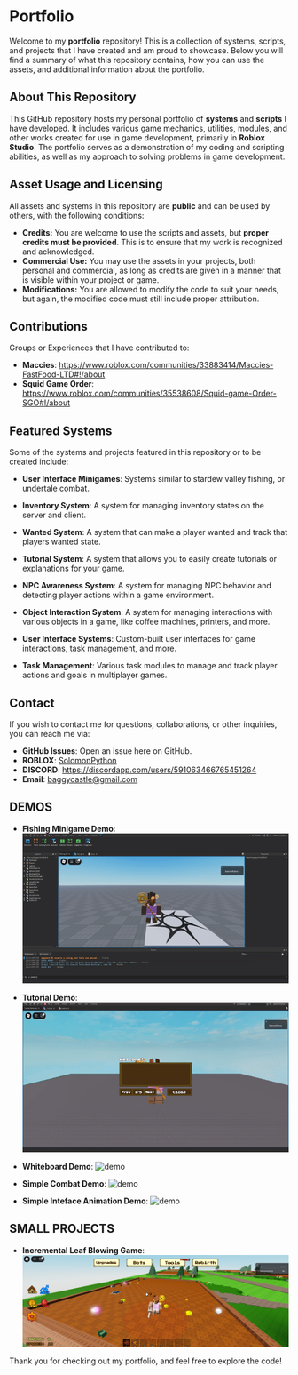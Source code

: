 # Portfolio

Welcome to my **portfolio** repository! This is a collection of systems, scripts, and projects that I have created and am proud to showcase. Below you will find a summary of what this repository contains, how you can use the assets, and additional information about the portfolio.

## About This Repository

This GitHub repository hosts my personal portfolio of **systems** and **scripts** I have developed. It includes various game mechanics, utilities, modules, and other works created for use in game development, primarily in **Roblox Studio**. The portfolio serves as a demonstration of my coding and scripting abilities, as well as my approach to solving problems in game development.

## Asset Usage and Licensing

All assets and systems in this repository are **public** and can be used by others, with the following conditions:
- **Credits:** You are welcome to use the scripts and assets, but **proper credits must be provided**. This is to ensure that my work is recognized and acknowledged.
- **Commercial Use:** You may use the assets in your projects, both personal and commercial, as long as credits are given in a manner that is visible within your project or game.
- **Modifications:** You are allowed to modify the code to suit your needs, but again, the modified code must still include proper attribution.

## Contributions

Groups or Experiences that I have contributed to:
- **Maccies**: https://www.roblox.com/communities/33883414/Maccies-FastFood-LTD#!/about 
- **Squid Game Order**: https://www.roblox.com/communities/35538608/Squid-game-Order-SGO#!/about

## Featured Systems

Some of the systems and projects featured in this repository or to be created include:
- **User Interface Minigames**: Systems similar to stardew valley fishing, or undertale combat.
- **Inventory System**: A system for managing inventory states on the server and client.
- **Wanted System**: A system that can make a player wanted and track that players wanted state.

- **Tutorial System**: A system that allows you to easily create tutorials or explanations for your game.
- **NPC Awareness System**: A system for managing NPC behavior and detecting player actions within a game environment.
- **Object Interaction System**: A system for managing interactions with various objects in a game, like coffee machines, printers, and more.
- **User Interface Systems**: Custom-built user interfaces for game interactions, task management, and more.
- **Task Management**: Various task modules to manage and track player actions and goals in multiplayer games.

## Contact

If you wish to contact me for questions, collaborations, or other inquiries, you can reach me via:
- **GitHub Issues**: Open an issue here on GitHub.
- **ROBLOX**: [SolomonPython](https://www.roblox.com/users/1134085494/profile)
- **DISCORD**: https://discordapp.com/users/591063466765451264
- **Email**: baggycastle@gmail.com

## DEMOS

- **Fishing Minigame Demo**:
![demo](https://github.com/SolomonPython/Portfolio/blob/main/Assets/Fishing-demo.gif)

- **Tutorial Demo**:
![demo](https://github.com/SolomonPython/Portfolio/blob/main/Assets/tutorial-demo.gif)

- **Whiteboard Demo**:
![demo](https://github.com/SolomonPython/Portfolio/blob/main/Assets/whiteboard-demo.gif)

- **Simple Combat Demo**:
![demo](https://github.com/SolomonPython/Portfolio/blob/main/Assets/Combat-demo.gif)

- **Simple Inteface Animation Demo**:
![demo](https://github.com/SolomonPython/Portfolio/blob/main/Assets/animation-demo.gif)


## SMALL PROJECTS

- **Incremental Leaf Blowing Game**:
![image](https://github.com/SolomonPython/Portfolio/blob/main/Assets/Leaf-Game.png)

Thank you for checking out my portfolio, and feel free to explore the code!
